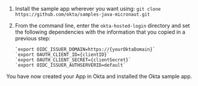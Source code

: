 1. Install the sample app wherever you want using: `git clone https://github.com/okta/samples-java-micronaut.git`
2. From the command line, enter the `okta-hosted-login` directory and set the following dependencies with the information that you copied in a previous step:

    ```
    `export OIDC_ISSUER_DOMAIN=https://{yourOktaDomain}`
    `export OAUTH_CLIENT_ID={clientID}`
    `export OAUTH_CLIENT_SECRET={clientSecret}`
    `export OIDC_ISSUER_AUTHSERVERID=default`
    ```

You have now created your App in Okta and installed the Okta <StackSelector snippet="applang" noSelector inline /> sample app.